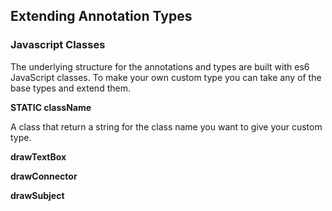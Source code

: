 ## Extending Annotation Types

### Javascript Classes

The underlying structure for the annotations and types are built with es6 JavaScript classes. To make your own custom type you can take any of the base types and extend them. 

**STATIC className**

A class that return a string for the class name you want to give your custom type.

**drawTextBox**

**drawConnector**

**drawSubject**